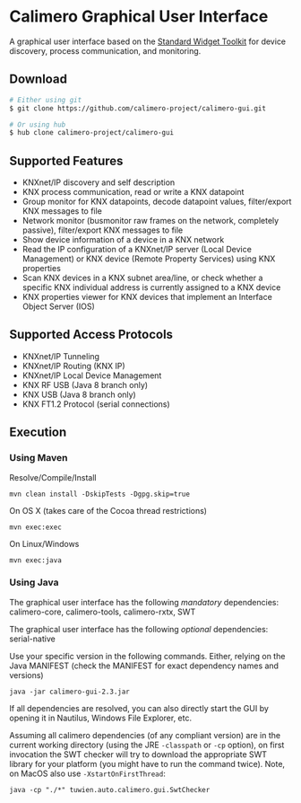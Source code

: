 Calimero Graphical User Interface
=================================

A graphical user interface based on the [Standard Widget Toolkit](https://www.eclipse.org/swt/) for device discovery, process communication, and monitoring.

Download
--------

~~~ sh
# Either using git
$ git clone https://github.com/calimero-project/calimero-gui.git

# Or using hub
$ hub clone calimero-project/calimero-gui
~~~


Supported Features
------------------

* KNXnet/IP discovery and self description
* KNX process communication, read or write a KNX datapoint
* Group monitor for KNX datapoints, decode datapoint values, filter/export KNX messages to file
* Network monitor (busmonitor raw frames on the network, completely passive), filter/export KNX messages to file
* Show device information of a device in a KNX network
* Read the IP configuration of a KNXnet/IP server (Local Device Management) or KNX device (Remote Property Services) using KNX properties
* Scan KNX devices in a KNX subnet area/line, or check whether a specific KNX individual address is currently assigned to a KNX device
* KNX properties viewer for KNX devices that implement an Interface Object Server (IOS)

Supported Access Protocols
--------------------------

* KNXnet/IP Tunneling
* KNXnet/IP Routing (KNX IP)
* KNXnet/IP Local Device Management
* KNX RF USB (Java 8 branch only)
* KNX USB (Java 8 branch only)
* KNX FT1.2 Protocol (serial connections)

Execution
---------

### Using Maven

Resolve/Compile/Install

	mvn clean install -DskipTests -Dgpg.skip=true

On OS X (takes care of the Cocoa thread restrictions)

	mvn exec:exec

On Linux/Windows

	mvn exec:java


### Using Java

The graphical user interface has the following _mandatory_ dependencies: calimero-core, calimero-tools, calimero-rxtx, SWT

The graphical user interface has the following _optional_ dependencies: serial-native

Use your specific version in the following commands.
Either, relying on the Java MANIFEST (check the MANIFEST for exact dependency names and versions)

	java -jar calimero-gui-2.3.jar

If all dependencies are resolved, you can also directly start the GUI by opening it in Nautilus, Windows File Explorer, etc.

Assuming all calimero dependencies (of any compliant version) are in the current working directory (using the JRE `-classpath` or `-cp` option), on first invocation the SWT checker will try to download the appropriate SWT library for your platform (you might have to run the command twice). Note, on MacOS also use `-XstartOnFirstThread`:

	java -cp "./*" tuwien.auto.calimero.gui.SwtChecker
